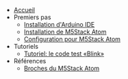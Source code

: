 - [Accueil](/)
- Premiers pas
	- [Installation d'Arduino IDE](arduino/ide/installation.md)
	- [Installation de M5Stack Atom](m5stack/atom/installation.md)
	- [Configuration pour M5Stack Atom](m5stack/atom/configuration.md)
- Tutoriels
	- [Tutoriel: le code test «Blink»](m5stack/atom/tutoriel/blink.md)
-  Références
	- [Broches du M5Stack Atom](m5stack/atom/broches.md)
